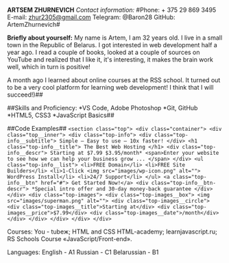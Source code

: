 **ARTSEM ZHURNEVICH**
*Contact information:*
#Phone: + 375 29 869 3495 E-mail: zhur2305@gmail.com Telegram: @Baron28 GitHub: ArtemZhurnevich#

__Briefly about yourself:__
My name is Artem, I am 32 years old. I live in a small town in the Republic of Belarus. I got interested in web development half a year ago. I read a couple of books, looked at a couple of sources on YouTube and realized that I like it, it's interesting, it makes the brain work well, which in turn is positive!

A month ago I learned about online courses at the RSS school. It turned out to be a very cool platform for learning web development! I think that I will succeed!)##

##Skills and Proficiency:
*VS Code, Adobe Photoshop
*Git, GitHub
*HTML5, CSS3
*JavaScript Basics##

##Code Examples##
`<section class="top">
		<div class="container">
			<div class="top__inner">
				<div class="top-info">
					<div class="top-info__subtitle">
						Simple – Easy to use – 10x faster!
					</div>
					<h1 class="top-info__title">
						The Best Web Hosting
					</h1>
					<div class="top-info__descr">
						Starting at $7.99 $3.95/month*
						<span>Enter your website to see how we can help your business grow ... </span>
					</div>
					<ul class="top-info__list">
						<li>FREE Domain</li>
						<li>FREE Site Builders</li>
						<li>1-Click <img src="images/wp-icon.png" alt=""> WordPress Install</li>
						<li>24/7 Support</li>
					</ul>
					<a class="top-info__btn" href="#"> Get Started Now!</a>
					<div class="top-info__btn-descr">
						*Special intro offer and 30-day money-back guarantee
					</div>
				</div>
				<div class="top-images">
					<div class="top-images__box">
						<img src="images/superman.png" alt="">
						<div class="top-images__circle">
							<div class="top-images__title">Starting at</div>
							<div class="top-images__price">$7.99</div>
							<div class="top-images__date">/month</div>
						</div>
					</div>
				</div>
			</div>
		</div>`



Courses:
You - tubeж;
HTML and CSS HTML-academy;
learnjavascript.ru;
RS Schools Course «JavaScript/Front-end». 



Languages:
English - A1
Russian - С1
Belarussian - B1